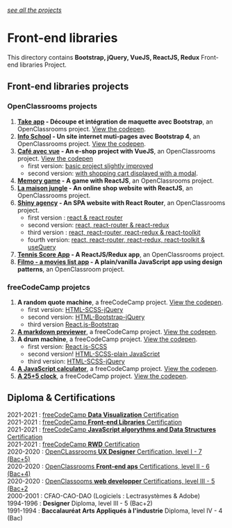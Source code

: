 *[see all the projects](https://github.com/s-manguy/projects)*


# Front-end libraries
This directory contains **Bootstrap, jQuery, VueJS, ReactJS, Redux** Front-end libraries Project.
## Front-end libraries projects
### OpenClassrooms projects
1. **[Take app](https://github.com/s-manguy/projects/tree/main/front-end-libraries/oc-01-onepage-website) - Découpe et intégration de maquette avec Bootstrap**, an OpenClassrooms project. [View the codepen](https://codepen.io/s-manguy/full/OJmjXqm).
2. **[Info School](https://github.com/s-manguy/projects/tree/main/front-end-libraries/oc-02-website-InfoSchool) - Un site internet muti-pages avec Bootstrap 4**, an OpenClassrooms project. [View the codepen](https://codepen.io/s-manguy/full/gOWGzjx).
3. **[Café avec vue](https://github.com/s-manguy/projects/tree/main/front-end-libraries/oc_cafe-avec-vue-shoppingcart) - An e-shop project with VueJS**, an OpenClassrooms project. [View the codepen](https://codepen.io/s-manguy/pen/xxYvYzy)
    * first version: [basic project slightly improved](https://github.com/s-manguy/projects/tree/main/front-end-libraries/oc_cafe-avec-vue)
    * second version: [with shopping cart displayed with a  modal](https://github.com/s-manguy/projects/tree/main/front-end-libraries/oc_cafe-avec-vue-shoppingcart). 
5. **[Memory game](https://github.com/s-manguy/projects/blob/main/front-end-libraries/oc-03-memory-game/README.md) - A game with ReactJS**, an OpenClassrooms project.
6. **[La maison jungle](https://github.com/s-manguy/projects/tree/main/front-end-libraries/oc-04-la-maison-jungle) - An online shop website with ReactJS**, an OpenClassrooms project.
7. **[Shiny agency](https://github.com/s-manguy/projects/tree/main/front-end-libraries/oc-05-shiny-agency) - An SPA website with React Router**, an OpenClassrooms project.
    * first version : [react & react router](https://github.com/s-manguy/projects/tree/main/front-end-libraries/oc-05-shiny-agency)  
    * second version: [react, react-router & react-redux](https://github.com/s-manguy/projects/tree/main/front-end-libraries/oc-05-shiny-agency-redux)  
    * third version : [react, react-router, react-redux & react-toolkit](https://github.com/s-manguy/projects/tree/main/front-end-libraries/oc-05-shiny-agency-redux-toolkit)  
    * fourth version: [react, react-router, react-redux, react-toolkit & useQuery](https://github.com/s-manguy/projects/tree/main/front-end-libraries/oc-05-shiny-agency-redux-and-usequery)  
8. **[Tennis Score App](https://github.com/s-manguy/projects/tree/main/front-end-libraries/oc-06-tennis-score-redux) - A ReactJS/Redux app**, an OpenClassrooms project.
9. **[Filmo - a movies list app](https://github.com/s-manguy/projects/tree/main/front-end-libraries/oc-08-filmo-utiliser-les-design-patterns) - A plain/vanilla JavaScript app using design patterns**, an OpenClassroom project.

### freeCodeCamp projetcs
1. **A random quote machine**, a freeCodeCamp project. [View the codepen](https://codepen.io/s-manguy/full/rNjqXWB).
    * first version: [HTML-SCSS-jQuery](https://github.com/s-manguy/projects/tree/main/front-end-libraries/fcc-01-randomquote-version-01-html-scss-jquery)
    * second version: [HTML-Bootstrap-jQuery](https://github.com/s-manguy/projects/tree/main/front-end-libraries/fcc-01-randomquote-version-02-bootstrap-jquery)
    * third version [React.js-Bootstrap](https://github.com/s-manguy/projects/tree/main/front-end-libraries/fcc-01-randomquote-version-03-react-bootstrap)
3. **[A markdown previewer](https://github.com/s-manguy/projects/tree/main/front-end-libraries/fcc-02-markdown-previewer)**, a freeCodeCamp project. [View the codepen](https://codepen.io/s-manguy/full/WNRmrdZ).
4. **A drum machine**, a freeCodeCamp project. [View the codepen](https://codepen.io/s-manguy/full/NWpKNGP).
    * first version: [React.js-SCSS](https://github.com/s-manguy/projects/tree/main/front-end-libraries/fcc-03-drum-machine-version-01-react)
    * second version! [HTML-SCSS-plain JavaScript](https://github.com/s-manguy/projects/tree/main/front-end-libraries/fcc-03-drum-machine-version-02-plainjavascript)
    * third version: [HTML-SCSS-jQuery](https://github.com/s-manguy/projects/tree/main/front-end-libraries/fcc-03-drum-machine-version-03-jquery)
6. **[A JavaScript calculator](https://github.com/s-manguy/projects/tree/main/front-end-libraries/fcc-04-javascript-calculator)**, a freeCodeCamp project. [View the codepen](https://codepen.io/s-manguy/full/qBrWgMJ).
7. **[A 25+5 clock](https://github.com/s-manguy/projects/tree/main/front-end-libraries/fcc-05-pomodoro-clock)**, a freeCodeCamp project. [View the codepen](https://codepen.io/s-manguy/full/PopzrzK).


## Diploma & Certifications
2021-2021 : [freeCodeCamp **Data Visualization** Certification](https://www.freecodecamp.org/fcc3ab085a4-3e2d-4160-a445-50914111cc0d)  
2021-2021 : [freeCodeCamp **Front-end Libraries** Certification](https://www.freecodecamp.org/fcc3ab085a4-3e2d-4160-a445-50914111cc0d)  
2021-2021 : [freeCodeCamp **JavaScript algorythms and Data Structures** Certification](https://www.freecodecamp.org/fcc3ab085a4-3e2d-4160-a445-50914111cc0d)  
2021-2021 : [freeCodeCamp **RWD** Certification](https://www.freecodecamp.org/fcc3ab085a4-3e2d-4160-a445-50914111cc0d)  
2020-2020 : [OpenCLassrooms **UX Designer** Certification, level I - 7 (Bac+5)](https://github.com/s-manguy/diploma/tree/main/UX-DESIGN#ux-designer-course--formation-ux-designer-level-i-7-bac--5)  
2020-2020 : [OpenClassrooms **Front-end aps** Certifications, level II - 6 (Bac+4)](https://github.com/s-manguy/diploma/tree/main/FRONT-END#front-end-apps-developer-course--formation-d%C3%A9veloppeur-front-end-level-ii-6-bac--4)  
2020-2020 : [OpenClassooms **web developper** Certifications, level III - 5 (Bac+2](https://github.com/s-manguy/diploma/tree/main/WEB-DEVELOPPER#web-developer-course--formation-d%C3%A9veloppeur-web-level-iii-5-bac--2)   
2000-2001 : CFAO-CAO-DAO  (Logiciels : Lectrasystèmes & Adobe)  
1994-1996 : **Designer** Diploma, level III - 5 (Bac+2)  
1991-1994 : **Baccalauréat Arts Appliqués à l'industrie** Diploma, level IV - 4 (Bac)  
